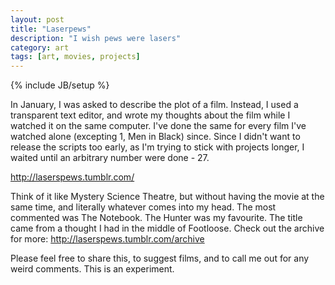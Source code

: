 ```yaml
---
layout: post
title: "Laserpews"
description: "I wish pews were lasers"
category: art
tags: [art, movies, projects]
---
```

{% include JB/setup %}

In January, I was asked to describe the plot of a film. Instead, I used a transparent text editor, and wrote my thoughts about the film while I watched it on the same computer. I've done the same for every film I've watched alone (excepting 1, Men in Black) since. Since I didn't want to release the scripts too early, as I'm trying to stick with projects longer, I waited until an arbitrary number were done - 27. 

http://laserspews.tumblr.com/

Think of it like Mystery Science Theatre, but without having the movie at the same time, and literally whatever comes into my head. The most commented was The Notebook. The Hunter was my favourite. The title came from a thought I had in the middle of Footloose. Check out the archive for more: http://laserspews.tumblr.com/archive

Please feel free to share this, to suggest films, and to call me out for any weird comments. This is an experiment.